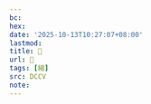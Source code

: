 ```yaml
---
bc:
hex:
date: '2025-10-13T10:27:07+08:00'
lastmod:
title: 􁊆
url: 􁊆
tags: [縮]
src: DCCV
note:
---
```

